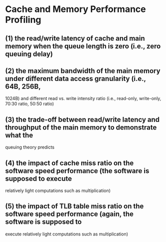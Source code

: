 # Cache and Memory Performance Profiling
## (1) the read/write latency of cache and main memory when the queue length is zero (i.e., zero queuing delay)
## (2) the maximum bandwidth of the main memory under different data access granularity (i.e., 64B, 256B,
1024B) and different read vs. write intensity ratio (i.e., read-only, write-only, 70:30 ratio, 50:50 ratio)
## (3) the trade-off between read/write latency and throughput of the main memory to demonstrate what the
queuing theory predicts
## (4) the impact of cache miss ratio on the software speed performance (the software is supposed to execute
relatively light computations such as multiplication)
## (5) the impact of TLB table miss ratio on the software speed performance (again, the software is supposed to
execute relatively light computations such as multiplication)
